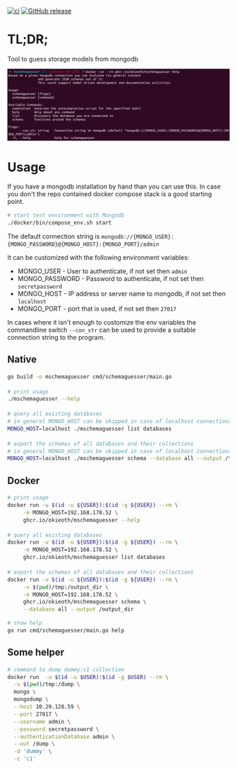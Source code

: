 [![ci](https://github.com/OkieOth/mschemaguesser/actions/workflows/test.yml/badge.svg)](https://github.com/OkieOth/mschemaguesser/actions/workflows/test.yml)
[![GitHub release](https://img.shields.io/github/v/release/OkieOth/mschemaguesser?label=Docker%20Image&style=flat-square)](https://github.com/OkieOth/mschemaguesser/releases)


# TL;DR;

Tool to guess storage models from mongodb

![Basic usage](img/usage_help.png)

# Usage

If you have a mongodb installation by hand than you can use this. In
case you don't the repo contained docker compose stack is a good
starting point.

```bash
# start test environment with Mongodb
./docker/bin/compose_env.sh start
```

The default connection string is
`mongodb://{MONGO_USER}:{MONGO_PASSWORD}@{MONGO_HOST}:{MONGO_PORT}/admin`

It can be customized with the following environment variables:
* MONGO_USER - User to authenticate, if not set then `admin`
* MONGO_PASSWORD - Password to authenticate, if not set then `secretpassword`
* MONGO_HOST - IP address or server name to mongodb, if not set then `localhost`
* MONGO_PORT - port that is used, if not set then `27017`

In cases where it isn't enough to customize the env variables the commandline
switch `--con_str` can be used to provide a suitable connection string to the
program.


## Native
```bash
go build -o mschemaguesser cmd/schemaguesser/main.go

# print usage
./mschemaguesser --help

# query all existing databases
# in general MONGO_HOST can be skipped in case of localhost connections
MONGO_HOST=localhost ./mschemaguesser list databases

# export the schemas of all databases and their collections
# in general MONGO_HOST can be skipped in case of localhost connections
MONGO_HOST=localhost ./mschemaguesser schema --database all --output /tmp
```

## Docker

```bash
# print usage
docker run -u $(id -u ${USER}):$(id -g ${USER}) --rm \
     -e MONGO_HOST=192.168.178.52 \
     ghcr.io/okieoth/mschemaguesser --help

# query all existing databases
docker run -u $(id -u ${USER}):$(id -g ${USER}) --rm \
     -e MONGO_HOST=192.168.178.52 \
     ghcr.io/okieoth/mschemaguesser list databases

# export the schemas of all databases and their collections
docker run -u $(id -u ${USER}):$(id -g ${USER}) --rm \
     -v $(pwd)/tmp:/output_dir \
     -e MONGO_HOST=192.168.178.52 \
     ghcr.io/okieoth/mschemaguesser schema \
     --database all --output /output_dir
```

```bash
# show help
go run cmd/schemaguesser/main.go help
```

## Some helper

```bash
# command to dump dummy:c1 collection
docker run  -u $(id -u $USER):$(id -g $USER) --rm \
  -v $(pwd)/tmp:/dump \
  mongo \
  mongodump \
  --host 10.29.128.59 \
  --port 27017 \
  --username admin \
  --password secretpassword \
  --authenticationDatabase admin \
  --out /dump \
  -d 'dummy' \
  -c 'c1'

```